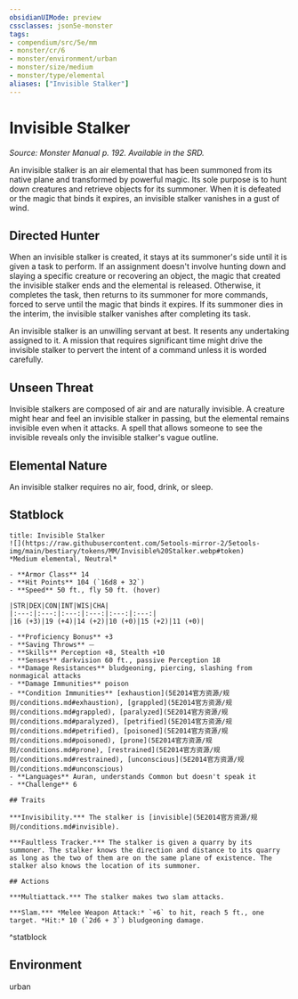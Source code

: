 ```yaml
---
obsidianUIMode: preview
cssclasses: json5e-monster
tags:
- compendium/src/5e/mm
- monster/cr/6
- monster/environment/urban
- monster/size/medium
- monster/type/elemental
aliases: ["Invisible Stalker"]
---
```

# Invisible Stalker
*Source: Monster Manual p. 192. Available in the SRD.*  

An invisible stalker is an air elemental that has been summoned from its native plane and transformed by powerful magic. Its sole purpose is to hunt down creatures and retrieve objects for its summoner. When it is defeated or the magic that binds it expires, an invisible stalker vanishes in a gust of wind.

## Directed Hunter

When an invisible stalker is created, it stays at its summoner's side until it is given a task to perform. If an assignment doesn't involve hunting down and slaying a specific creature or recovering an object, the magic that created the invisible stalker ends and the elemental is released. Otherwise, it completes the task, then returns to its summoner for more commands, forced to serve until the magic that binds it expires. If its summoner dies in the interim, the invisible stalker vanishes after completing its task.

An invisible stalker is an unwilling servant at best. It resents any undertaking assigned to it. A mission that requires significant time might drive the invisible stalker to pervert the intent of a command unless it is worded carefully.

## Unseen Threat

Invisible stalkers are composed of air and are naturally invisible. A creature might hear and feel an invisible stalker in passing, but the elemental remains invisible even when it attacks. A spell that allows someone to see the invisible reveals only the invisible stalker's vague outline.

## Elemental Nature

An invisible stalker requires no air, food, drink, or sleep.

## Statblock

```ad-statblock
title: Invisible Stalker
![](https://raw.githubusercontent.com/5etools-mirror-2/5etools-img/main/bestiary/tokens/MM/Invisible%20Stalker.webp#token)
*Medium elemental, Neutral*

- **Armor Class** 14
- **Hit Points** 104 (`16d8 + 32`)
- **Speed** 50 ft., fly 50 ft. (hover)

|STR|DEX|CON|INT|WIS|CHA|
|:---:|:---:|:---:|:---:|:---:|:---:|
|16 (+3)|19 (+4)|14 (+2)|10 (+0)|15 (+2)|11 (+0)|

- **Proficiency Bonus** +3
- **Saving Throws** ⏤
- **Skills** Perception +8, Stealth +10
- **Senses** darkvision 60 ft., passive Perception 18
- **Damage Resistances** bludgeoning, piercing, slashing from nonmagical attacks
- **Damage Immunities** poison
- **Condition Immunities** [exhaustion](5E2014官方资源/规则/conditions.md#exhaustion), [grappled](5E2014官方资源/规则/conditions.md#grappled), [paralyzed](5E2014官方资源/规则/conditions.md#paralyzed), [petrified](5E2014官方资源/规则/conditions.md#petrified), [poisoned](5E2014官方资源/规则/conditions.md#poisoned), [prone](5E2014官方资源/规则/conditions.md#prone), [restrained](5E2014官方资源/规则/conditions.md#restrained), [unconscious](5E2014官方资源/规则/conditions.md#unconscious)
- **Languages** Auran, understands Common but doesn't speak it
- **Challenge** 6

## Traits

***Invisibility.*** The stalker is [invisible](5E2014官方资源/规则/conditions.md#invisible).

***Faultless Tracker.*** The stalker is given a quarry by its summoner. The stalker knows the direction and distance to its quarry as long as the two of them are on the same plane of existence. The stalker also knows the location of its summoner.

## Actions

***Multiattack.*** The stalker makes two slam attacks.

***Slam.*** *Melee Weapon Attack:* `+6` to hit, reach 5 ft., one target. *Hit:* 10 (`2d6 + 3`) bludgeoning damage.
```
^statblock

## Environment

urban